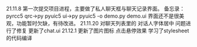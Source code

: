 21.11.8
第一次提交项目进程，主要做了私人聊天框与聊天记录界面。
备忘录：
pyrcc5 qrc->py
pyuic5 ui->py
pyuic5 -o demo.py demo.ui
界面还不是很美观，功能暂时欠缺，有待改进。
21.11.20
对聊天列表里的 对话人字体居中 问题进行了修复
更新了chat.ui
21.12.1
更新了图片图标 点击悬停效果
学习了stylesheet的代码编译